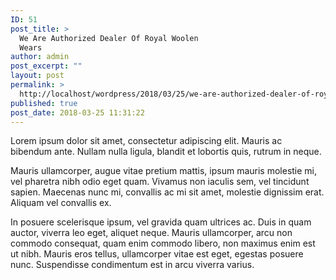 ```yaml
---
ID: 51
post_title: >
  We Are Authorized Dealer Of Royal Woolen
  Wears
author: admin
post_excerpt: ""
layout: post
permalink: >
  http://localhost/wordpress/2018/03/25/we-are-authorized-dealer-of-royal-woolen-wears/
published: true
post_date: 2018-03-25 11:31:22
---
```

Lorem ipsum dolor sit amet, consectetur adipiscing elit. Mauris ac bibendum ante. Nullam nulla ligula, blandit et lobortis quis, rutrum in neque. 

Mauris ullamcorper, augue vitae pretium mattis, ipsum mauris molestie mi, vel pharetra nibh odio eget quam. Vivamus non iaculis sem, vel tincidunt sapien. Maecenas nunc mi, convallis ac mi sit amet, molestie dignissim erat. Aliquam vel convallis ex. 

In posuere scelerisque ipsum, vel gravida quam ultrices ac. Duis in quam auctor, viverra leo eget, aliquet neque. Mauris ullamcorper, arcu non commodo consequat, quam enim commodo libero, non maximus enim est ut nibh. Mauris eros tellus, ullamcorper vitae est eget, egestas posuere nunc. Suspendisse condimentum est in arcu viverra varius.